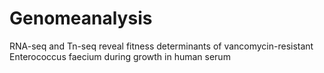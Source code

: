 # Genomeanalysis
RNA-seq and Tn-seq reveal fitness determinants of vancomycin-resistant Enterococcus faecium during growth in human serum
